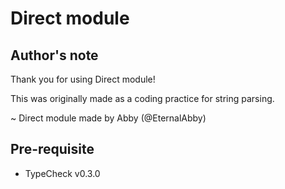 # Direct module

## Author's note

Thank you for using Direct module!

This was originally made as a coding practice for string parsing.

~ Direct module made by Abby (@EternalAbby)

## Pre-requisite

- TypeCheck v0.3.0
